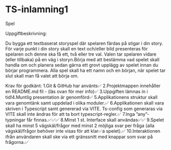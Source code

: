 # TS-inlamning1
Spel

Uppgiftbeskrivning:

Du bygga ett textbaserat storyspel där spelaren färdas på stigar i din story. För varje punkt i din story skall en text och/eller bild presenteras för spelaren och denne ska få ett, två eller tre val. Valen tar spelaren vidare (eller tillbaka) på en väg i storyn.Börja med att bestämma vad spelet skall handla om och planera sedan gärna ett grovt upplägg av spelet innan du börjar programmera. Alla spel skall ha ett namn och en början, när spelet tar slut skall man få valet att börja om.

Krav för godkänt: 1.Git & GitHub har använts✅ 2.Projektmappen innehåller en README.md fil - (läs ovan för mer info)✅ 3.Uppgiften lämnas in i tid!4.Muntlig presentation är genomförd✅ 5.Applikationens struktur skall vara genomtänk samt uppdelad i olika moduler.✅ 6.Applikationen skall vara skriven i Typescript samt genererad via VITE. Ts-config som generaras via VITE skall inte ändras för att ta bort typescript-regler.✅ 7.Inga ”any”-typningar får finnas.✅✅✅ 8.Minst 1 st. Interface skall användas✅✅ 9.Spelet skall ha minst 5 vägskäl/frågor med minst 2 möjliga svar per fråga (alla vägskäl/frågor behöver inte visas för att klar✅a spelet).✅ 10.Interaktionen ifrån användaren skall ske via ett gränssnitt med knappar som svar på frågorna.✅